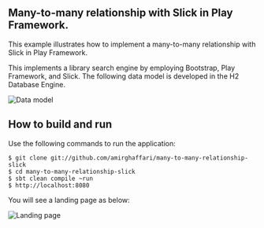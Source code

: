 Many-to-many relationship with Slick in Play Framework.
-----------

This example illustrates how to implement a many-to-many relationship with Slick in Play Framework.

This implements a library search engine by employing Bootstrap, Play Framework, and Slick. The following data model is developed in the H2 Database Engine.

![Data model](https://github.com/amirghaffari/many-to-many-relationship-slick/blob/master/many-to-many-relationship.png "Data model")

How to build and run
----------------------------------------

Use the following commands to run the application:

	$ git clone git://github.com/amirghaffari/many-to-many-relationship-slick
	$ cd many-to-many-relationship-slick
	$ sbt clean compile ~run
	$ http://localhost:8080
	
You will see a landing page as below:

![Landing page](https://github.com/amirghaffari/many-to-many-relationship-slick/blob/master/landing-page.png "Landing page")
